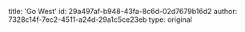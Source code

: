 title: 'Go West'
id: 29a497af-b948-43fa-8c6d-02d7679b16d2
author: 7328c14f-7ec2-4511-a24d-29a1c5ce23eb
type: original
